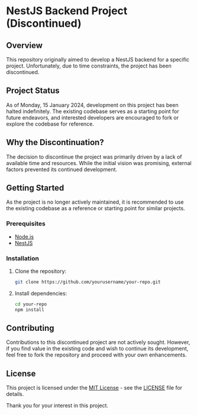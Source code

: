 # NestJS Backend Project (Discontinued)

## Overview
This repository originally aimed to develop a NestJS backend for a specific project. Unfortunately, due to time constraints, the project has been discontinued.

## Project Status
As of Monday, 15 January 2024, development on this project has been halted indefinitely. The existing codebase serves as a starting point for future endeavors, and interested developers are encouraged to fork or explore the codebase for reference.

## Why the Discontinuation?
The decision to discontinue the project was primarily driven by a lack of available time and resources. While the initial vision was promising, external factors prevented its continued development.

## Getting Started
As the project is no longer actively maintained, it is recommended to use the existing codebase as a reference or starting point for similar projects. 

### Prerequisites
- [Node.js](https://nodejs.org/)
- [NestJS](https://nestjs.com/)

### Installation
1. Clone the repository: 
   ```bash
   git clone https://github.com/yourusername/your-repo.git
   ```
2. Install dependencies:
   ```bash
   cd your-repo
   npm install
   ```

## Contributing
Contributions to this discontinued project are not actively sought. However, if you find value in the existing code and wish to continue its development, feel free to fork the repository and proceed with your own enhancements.

## License
This project is licensed under the [MIT License](LICENSE) - see the [LICENSE](LICENSE) file for details.


Thank you for your interest in this project.
